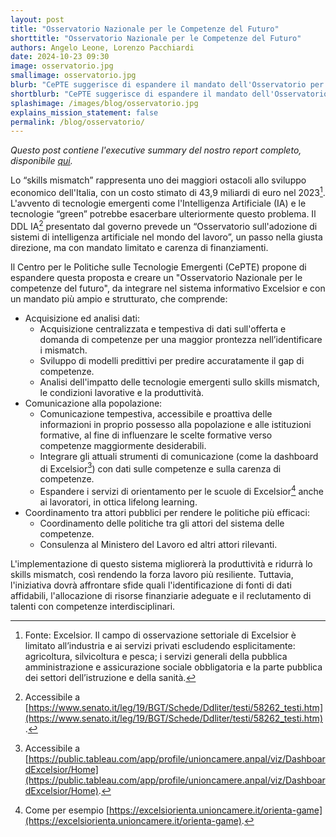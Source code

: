 ```yaml
---
layout: post
title: "Osservatorio Nazionale per le Competenze del Futuro"
shorttitle: "Osservatorio Nazionale per le Competenze del Futuro"
authors: Angelo Leone, Lorenzo Pacchiardi
date: 2024-10-23 09:30
image: osservatorio.jpg
smallimage: osservatorio.jpg
blurb: "CePTE suggerisce di espandere il mandato dell'Osservatorio per l'impatto dell'IA sulla forza lavoro proposto nel DDL IA, al fine di affrontare lo skills mismatch nell'era dell'AI e della transizione verde."
shortblurb: "CePTE suggerisce di espandere il mandato dell'Osservatorio per l'impatto dell'IA sulla forza lavoro proposto nel DDL IA."
splashimage: /images/blog/osservatorio.jpg
explains_mission_statement: false
permalink: /blog/osservatorio/
---
```



_Questo post contiene l'executive summary del nostro report completo, disponibile [qui](https://drive.google.com/file/d/1vOt_qCo-jLG-anlnD3x4rpDyzwxuhznl/view)._


Lo “skills mismatch” rappresenta uno dei maggiori ostacoli allo sviluppo economico dell'Italia, con un costo stimato di 43,9 miliardi di euro nel 2023[^1]. L'avvento di tecnologie emergenti come l'Intelligenza Artificiale (IA) e le tecnologie “green” potrebbe esacerbare ulteriormente questo problema. Il DDL IA[^2] presentato dal governo prevede un “Osservatorio sull'adozione di sistemi di intelligenza artificiale nel mondo del lavoro”, un passo nella giusta direzione, ma con mandato limitato e carenza di finanziamenti.

Il Centro per le Politiche sulle Tecnologie Emergenti (CePTE) propone di espandere questa proposta e creare un "Osservatorio Nazionale per le competenze del futuro", da integrare nel sistema informativo Excelsior e con un mandato più ampio e strutturato, che comprende:

- Acquisizione ed analisi dati:
    - Acquisizione centralizzata e tempestiva di dati sull'offerta e domanda di competenze per una maggior prontezza nell’identificare i mismatch.
    - Sviluppo di modelli predittivi per predire accuratamente il gap di competenze.
    - Analisi dell'impatto delle tecnologie emergenti sullo skills mismatch, le condizioni lavorative e la produttività.
- Comunicazione alla popolazione:
  - Comunicazione tempestiva, accessibile e proattiva delle informazioni in proprio possesso alla popolazione e alle istituzioni formative, al fine di influenzare le scelte formative verso competenze maggiormente desiderabili.
  - Integrare gli attuali strumenti di comunicazione (come la dashboard di Excelsior[^3]) con dati sulle competenze e sulla carenza di competenze.
  - Espandere i servizi di orientamento per le scuole di Excelsior[^4] anche ai lavoratori, in ottica lifelong learning.
- Coordinamento tra attori pubblici per rendere le politiche più efficaci:
  - Coordinamento delle politiche tra gli attori del sistema delle competenze. 
  - Consulenza al Ministero del Lavoro ed altri attori rilevanti.
    
L'implementazione di questo sistema migliorerà la produttività e ridurrà lo skills mismatch, così rendendo la forza lavoro più resiliente. Tuttavia, l'iniziativa dovrà affrontare sfide quali l'identificazione di fonti di dati affidabili, l'allocazione di risorse finanziarie adeguate e il reclutamento di talenti con competenze interdisciplinari.

[^1]: Fonte: Excelsior. Il campo di osservazione settoriale di Excelsior è limitato all’industria e ai servizi privati escludendo esplicitamente: agricoltura, silvicoltura e pesca; i servizi generali della pubblica amministrazione e assicurazione sociale obbligatoria e la parte pubblica dei settori dell’istruzione e della sanità.
[^2]: Accessibile a [https://www.senato.it/leg/19/BGT/Schede/Ddliter/testi/58262_testi.htm](https://www.senato.it/leg/19/BGT/Schede/Ddliter/testi/58262_testi.htm).
[^3]: Accessibile a [https://public.tableau.com/app/profile/unioncamere.anpal/viz/DashboardExcelsior/Home](https://public.tableau.com/app/profile/unioncamere.anpal/viz/DashboardExcelsior/Home).
[^4]: Come per esempio [https://excelsiorienta.unioncamere.it/orienta-game](https://excelsiorienta.unioncamere.it/orienta-game).

